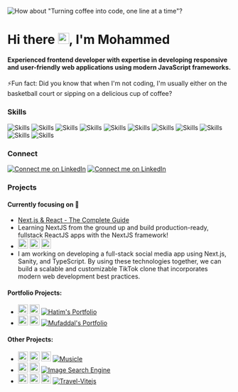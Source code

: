 ![How about "Turning coffee into code, one line at a time"?](https://res.cloudinary.com/dis7zaqcb/image/upload/q_auto,f_auto,fl_progressive/v1689133319/Github/DEveloper_kfqyl0.png)
# Hi there <img src="https://media.giphy.com/media/hvRJCLFzcasrR4ia7z/giphy.gif" width="25px"/>, I'm Mohammed
<!-- [<img src='https://cdn.jsdelivr.net/npm/simple-icons@3.0.1/icons/gmail.svg' alt='linkedin' height='40'>](https://www.linkedin.com/in/https://www.linkedin.com/in/mohammed-segval-466069162//)   -->
#### Experienced frontend developer with expertise in developing responsive and user-friendly web applications using modern JavaScript frameworks.

⚡Fun fact: Did you know that when I'm not coding, I'm usually either on the basketball court or sipping on a delicious cup of coffee? 

### Skills
<!-- [![My Skills](https://skillicons.dev/icons?i=react,js,ts,html,css,redux,next)](https://skillicons.dev) -->

![Skills](https://img.shields.io/badge/-React-%2361DAFB?style=for-the-badge&logo=react&logoColor=black)
![Skills](https://img.shields.io/badge/-javascript-%23F7DF1E?style=for-the-badge&logo=javascript&logoColor=black)
![Skills](https://img.shields.io/badge/-typescript-%233178C6?style=for-the-badge&logo=typescript&logoColor=black)
![Skills](https://img.shields.io/badge/-redux-%23764ABC?style=for-the-badge&logo=redux&logoColor=black)
![Skills](https://img.shields.io/badge/-NEXT-%23000000?style=for-the-badge&logo=Next.js&logoColor=white)
![Skills](https://img.shields.io/badge/-HTML-%23E34F26?style=for-the-badge&logo=HTML5&logoColor=black)
![Skills](https://img.shields.io/badge/-CSS-%231572B6?style=for-the-badge&logo=CSS3&logoColor=black)
![Skills](https://img.shields.io/badge/-Bootstrap-%237952B3?style=for-the-badge&logo=bootstrap&logoColor=black)
![Skills](https://img.shields.io/badge/-Tailwind%20Css-%2306B6D4?style=for-the-badge&logo=tailwindcss&logoColor=black)
![Skills](https://img.shields.io/badge/-Material-%23007FFF?style=for-the-badge&logo=mui&logoColor=black)
![Skills](https://img.shields.io/badge/-Vite-%23646CFF?style=for-the-badge&logo=vite&logoColor=white)

### Connect
[![Connect me on LinkedIn](https://img.shields.io/badge/-LinkedIn-%230A66C2?style=for-the-badge&logo=linkedin&logoColor=white&logoWidth=40&logoHeight=100)](https://www.linkedin.com/in/mohammed-segval-466069162/)
[![Connect me on LinkedIn](https://img.shields.io/badge/-GMAIL-%23EA4335?style=for-the-badge&logo=gmail&logoColor=white&logoWidth=40&logoHeight=100)](mailto:mohammedsegval53@gmail.com)

### Projects
 #### Currently focusing on 🔭
 - [Next.js & React - The Complete Guide](https://www.udemy.com/course/nextjs-react-the-complete-guide/)
 - Learning NextJS from the ground up and build production-ready, fullstack ReactJS apps with the NextJS framework!
 - <img height="22" width="22" src="https://cdn.simpleicons.org/next.js/#00000" /> <img height="22" width="22" src="https://cdn.simpleicons.org/tailwindcss/#06B6D4" /> <img height="22" width="22" src="https://cdn.simpleicons.org/typescript/#3178C6" />
 - I am working on developing a full-stack social media app using Next.js, Sanity, and TypeScript. By using these technologies together, we can build a scalable and customizable TikTok clone that incorporates modern web development best practices.
 #### Portfolio Projects:
 - <img height="22" width="22" src="https://cdn.simpleicons.org/react/#61DAFB" /> <img height="22" width="22" src="https://cdn.simpleicons.org/bootstrap/#7952B3" /> [![Hatim's Portfolio](https://img.shields.io/badge/Hatim's%20Portfolio-Click%20me!-lightgrey?style=flat-square)](https://hatim-namakwala.netlify.app/)
 - <img height="22" width="22" src="https://cdn.simpleicons.org/next.js/#00000" /> <img height="22" width="22" src="https://cdn.simpleicons.org/tailwindcss/#06B6D4" /> [![Mufaddal's Portfolio](https://img.shields.io/badge/Mufaddal's%20Portfolio-Click%20me!-lightgrey?style=flat-square)](https://mufaddal-materwala.vercel.app/)

 #### Other Projects:
 - <img height="22" width="22" src="https://cdn.simpleicons.org/react/#61DAFB" /> <img height="22" width="22" src="https://cdn.simpleicons.org/tailwindcss/#06B6D4" /> <img height="22" width="22" src="https://cdn.simpleicons.org/redux/#764ABC" /> [![Musicle](https://img.shields.io/badge/Musicle-Click%20me!-lightgrey?style=flat-square)](https://musicle-app.netlify.app/)
 - </pre><img height="22" width="22" src="https://cdn.simpleicons.org/react/#61DAFB" /> <img height="22" width="22" src="https://cdn.simpleicons.org/CSS3/#1572B6" /> [![Image Search Engine](https://img.shields.io/badge/Image%20Search%20Engine-Click%20me!-lightgrey?style=flat-square)](https://image-search-engine-by-mh.netlify.app/)
 - <img height="22" width="22" src="https://cdn.simpleicons.org/vite/#646CFF" /> <img height="22" width="22" src="https://cdn.simpleicons.org/react/#61DAFB" /> <img height="22" width="22" src="https://cdn.simpleicons.org/tailwindcss/#06B6D4" /> [![Travel-Vitejs](https://img.shields.io/badge/Travel%20Website-Vite%20JS-lightgrey?style=flat-square)](https://travel-vitejs.vercel.app/)

<!-- ### Stats
![GitHub streak stats](https://streak-stats.demolab.com/?user=mhsegval) -->
